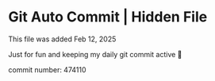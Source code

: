 # Git Auto Commit | Hidden File

This file was added Feb 12, 2025

Just for fun and keeping my daily git commit active 🤪

commit number: 474110
